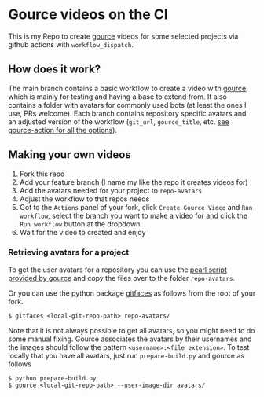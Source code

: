 # Gource videos on the CI

This is my Repo to create [gource](https://github.com/acaudwell/Gource) videos for some selected projects via github actions with `workflow_dispatch`.

## How does it work?

The main branch contains a basic workflow to create a video with [gource](https://github.com/acaudwell/Gource), which is mainly for testing and having a base to extend from.
It also contains a folder with avatars for commonly used bots (at least the ones I use, PRs welcome).
Each branch contains repository specific avatars and an adjusted version of the workflow (`git_url`, `gource_title`, etc. [see gource-action for all the options](https://github.com/NBprojekt/gource-action)).

## Making your own videos

1. Fork this repo
1. Add your feature branch (I name my like the repo it creates videos for)
1. Add the avatars needed for your project to `repo-avatars`
1. Adjust the workflow to that repos needs
1. Got to the `Actions` panel of your fork, click `Create Gource Video` and `Run workflow`, select the branch you want to make a video for and click the `Run workflow` button at the dropdown
1. Wait for the video to created and enjoy

### Retrieving avatars for a project

To get the user avatars for a repository you can use the [pearl script provided by gource](https://github.com/acaudwell/Gource/wiki/Gravatar-Example) and copy the files over to the folder `repo-avatars`.

Or you can use the python package [gitfaces](https://github.com/nschloe/gitfaces) as follows from the root of your fork.

```console
$ gitfaces <local-git-repo-path> repo-avatars/
```

Note that it is not always possible to get all avatars, so you might need to do some manual fixing. Gource associates the avatars by their usernames and the images should follow the pattern `<username>.<file_extension>`.
To test locally that you have all avatars, just run `prepare-build.py` and gource as follows

```console
$ python prepare-build.py
$ gource <local-git-repo-path> --user-image-dir avatars/
```
